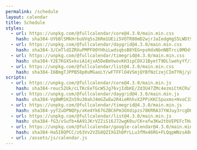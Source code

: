 ```yaml
---
permalink: /schedule
layout: calendar
title: Schedule
styles:
  - url: https://unpkg.com/@fullcalendar/core@4.3.0/main.min.css
    hash: sha384-UYbBlSMkHrbuUVqSs26Rm1UEii5VOTR80mD2wjrJaIedgHgS5LWDt9d7rcbqEDxR
  - url: https://unpkg.com/@fullcalendar/daygrid@4.3.0/main.min.css
    hash: sha384-3/CmTldIZRXuPMPFO0YHhiLwdsqbsB8YEG+psHdxNbnNBTrci0MOdt/hbPRVmtS8
  - url: https://unpkg.com/@fullcalendar/timegrid@4.3.0/main.min.css
    hash: sha384-Y2E7KGXSxkviA14jxA5DeBmVwovKH3ipCOXJ1ByetT9DLlwehyYf/3Lm2wSncMR2
  - url: https://unpkg.com/@fullcalendar/list@4.3.0/main.min.css
    hash: sha384-I6BmgTJPPB58p0uMGaoLY/wFTFFlO4VSmjQYBfNzCzejCImTYNj/yXYmKBeUjtHH
scripts:
  - url: https://unpkg.com/@fullcalendar/core@4.3.0/main.min.js
    hash: sha384-rouc52Uk/cLTKcEeTGcW5Jg76vjIdbKE/Zd3U47ZMc4ezmiCtKCRuT7TRd/ai7f1
  - url: https://unpkg.com/@fullcalendar/daygrid@4.3.0/main.min.js
    hash: sha384-Vg8WM1KZn59u30ahJ4mGZwEw2R4ieRhhvX2PPiKKCSpuxms+HvoC3XPii6CnMvFD
  - url: https://unpkg.com/@fullcalendar/timegrid@4.3.0/main.min.js
    hash: sha384-yyTZuDPNQFp/xKe4Yk67GZBC6Pm3OXdipzs78KRRA37YWJuy3rcgDQTxCxbIviHs
  - url: https://unpkg.com/@fullcalendar/list@4.3.0/main.min.js
    hash: sha384-fG3/vSufb+AA91JKrVZZiS16J72wgK0u/CK+afw3Kw2tbVEPEFcTHac7sJabZd31
  - url: https://unpkg.com/@fullcalendar/google-calendar@4.3.0/main.min.js
    hash: sha384-Ha5I8QPCC/z63Vv2VZG8QZIXGIhDPrLLu3fMx46RG+FLQqpWNzsA8mZIR9YXPahZ
  - url: /assets/js/calendar.js
---
```

